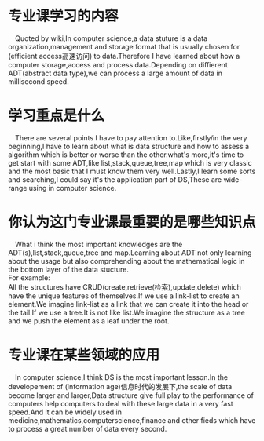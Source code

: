 # 专业课学习的内容
&emsp;Quoted by wiki,In computer science,a data stuture is a data organization,management and storage format that is usually chosen for (efficient access高速访问) to data.Therefore I have learned about how a computer storage,access and process data.Depending on diffierent ADT(abstract data type),we can process a large amount of data in millisecond speed.
# 学习重点是什么
&emsp;There are several points I have to pay attention to.Like,firstly/in the very beginning,I have to learn about what is data structure and how to assess a algorithm which is better or worse than the other.what's more,it's time to get start with some ADT,like list,stack,queue,tree,map which is very classic and the most basic that I must know them very well.Lastly,I learn some sorts and searching,I could say it's the application part of DS,These are wide-range using in computer science.
# 你认为这门专业课最重要的是哪些知识点
&emsp;What i think the most important knowledges are the ADT(s),list,stack,queue,tree and map.Learning about ADT not only learning about the usage but also comprehending about the mathematical logic in the bottom layer of the data stucture.
<br>
For example:
<br>
All the structures have CRUD(create,retrieve(检索),update,delete) which have the unique features of themselves.If we use a link-list to create an element.We imagine link-list as a link that we can create it into the head or the tail.If we use a tree.It is not like list.We imagine the structure as a tree and we push the element as a leaf under the root. 
# 专业课在某些领域的应用
&emsp;In computer science,I think DS is the most important lesson.In the developement of (information age)信息时代的发展下,the scale of data become larger and larger,Data structure give full play to the performance of computers help computers to deal with these large data in a very fast speed.And it can be widely used in medicine,mathematics,computerscience,finance and other fieds which have to process a great number of data every second.